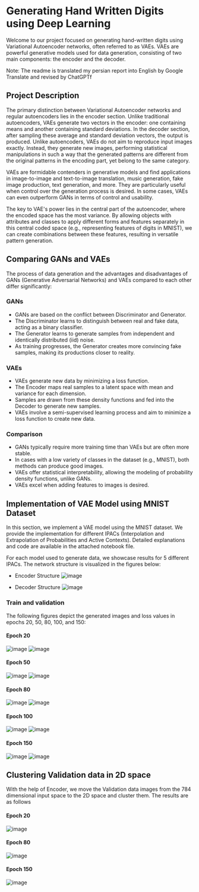 # Generating Hand Written Digits using Deep Learning

Welcome to our project focused on generating hand-written digits using Variational Autoencoder networks, often referred to as VAEs. VAEs are powerful generative models used for data generation, consisting of two main components: the encoder and the decoder.

Note: The readme is translated my persian report into English by Google Translate and revised by ChatGPTf
## Project Description

The primary distinction between Variational Autoencoder networks and regular autoencoders lies in the encoder section. Unlike traditional autoencoders, VAEs generate two vectors in the encoder: one containing means and another containing standard deviations. In the decoder section, after sampling these average and standard deviation vectors, the output is produced. Unlike autoencoders, VAEs do not aim to reproduce input images exactly. Instead, they generate new images, performing statistical manipulations in such a way that the generated patterns are different from the original patterns in the encoding part, yet belong to the same category.

VAEs are formidable contenders in generative models and find applications in image-to-image and text-to-image translation, music generation, fake image production, text generation, and more. They are particularly useful when control over the generation process is desired. In some cases, VAEs can even outperform GANs in terms of control and usability.

The key to VAE's power lies in the central part of the autoencoder, where the encoded space has the most variance. By allowing objects with attributes and classes to apply different forms and features separately in this central coded space (e.g., representing features of digits in MNIST), we can create combinations between these features, resulting in versatile pattern generation.

## Comparing GANs and VAEs

The process of data generation and the advantages and disadvantages of GANs (Generative Adversarial Networks) and VAEs compared to each other differ significantly:

### GANs
- GANs are based on the conflict between Discriminator and Generator.
- The Discriminator learns to distinguish between real and fake data, acting as a binary classifier.
- The Generator learns to generate samples from independent and identically distributed (iid) noise.
- As training progresses, the Generator creates more convincing fake samples, making its productions closer to reality.

### VAEs
- VAEs generate new data by minimizing a loss function.
- The Encoder maps real samples to a latent space with mean and variance for each dimension.
- Samples are drawn from these density functions and fed into the Decoder to generate new samples.
- VAEs involve a semi-supervised learning process and aim to minimize a loss function to create new data.

### Comparison
- GANs typically require more training time than VAEs but are often more stable.
- In cases with a low variety of classes in the dataset (e.g., MNIST), both methods can produce good images.
- VAEs offer statistical interpretability, allowing the modeling of probability density functions, unlike GANs.
- VAEs excel when adding features to images is desired.

## Implementation of VAE Model using MNIST Dataset

In this section, we implement a VAE model using the MNIST dataset. We provide the implementation for different IPACs (Interpolation and Extrapolation of Probabilities and Active Contexts). Detailed explanations and code are available in the attached notebook file.

For each model used to generate data, we showcase results for 5 different IPACs. The network structure is visualized in the figures below:

- Encoder Structure
![image](https://github.com/masoudrahimi39/Machine-Learning-Hands-On-Projects/assets/65596290/020d7229-d89f-4d60-99ab-e5abfc4dcc6c)


- Decoder Structure
![image](https://github.com/masoudrahimi39/Machine-Learning-Hands-On-Projects/assets/65596290/f9f56d8d-8cef-498c-a5c9-11ee3902f6d8)


### Train and validation

The following figures depict the generated images and loss values in epochs 20, 50, 80, 100, and 150:

#### Epoch 20
![image](https://github.com/masoudrahimi39/Machine-Learning-Hands-On-Projects/assets/65596290/2915bcff-26f4-418b-b143-cd60a655b78e)
![image](https://github.com/masoudrahimi39/Machine-Learning-Hands-On-Projects/assets/65596290/542ce405-d622-46b3-bf84-7c9140d87ee0)

#### Epoch 50


![image](https://github.com/masoudrahimi39/Machine-Learning-Hands-On-Projects/assets/65596290/de49312f-b1f4-479c-b0b0-9d1283a4f21d)
![image](https://github.com/masoudrahimi39/Machine-Learning-Hands-On-Projects/assets/65596290/10620aca-cfb3-4a44-8ed7-511321b76bed)

#### Epoch 80
![image](https://github.com/masoudrahimi39/Machine-Learning-Hands-On-Projects/assets/65596290/b493c96f-ac3e-4724-b2e6-d10cf370717a)
![image](https://github.com/masoudrahimi39/Machine-Learning-Hands-On-Projects/assets/65596290/3e9731d0-9926-4ced-a749-0d931787d4c0)


#### Epoch 100
![image](https://github.com/masoudrahimi39/Machine-Learning-Hands-On-Projects/assets/65596290/0c75e55d-6ec2-42ad-8ee8-0128fe1ab7f1)
![image](https://github.com/masoudrahimi39/Machine-Learning-Hands-On-Projects/assets/65596290/823e8c78-fa8b-4b6f-812e-1d1dba3786f2)


#### Epoch 150
![image](https://github.com/masoudrahimi39/Machine-Learning-Hands-On-Projects/assets/65596290/75f48bec-b038-4118-aa41-3749a4978189)
![image](https://github.com/masoudrahimi39/Machine-Learning-Hands-On-Projects/assets/65596290/b3321f4b-cecf-4412-a64d-a479e308e60e)

## Clustering Validation data in 2D space
With the help of Encoder, we move the Validation data images from the 784 dimensional input space to the 2D space and cluster them. The results are as follows

#### Epoch 20
![image](https://github.com/masoudrahimi39/Machine-Learning-Hands-On-Projects/assets/65596290/430b83cd-a78f-4b4a-a80a-a26fb1202477)

#### Epoch 80 
![image](https://github.com/masoudrahimi39/Machine-Learning-Hands-On-Projects/assets/65596290/fb8c6cb6-972a-4ba2-ad32-f464bc0e29c3)


#### Epoch 150
![image](https://github.com/masoudrahimi39/Machine-Learning-Hands-On-Projects/assets/65596290/4d9db7ac-8cd3-454b-a5c4-7560607ea94b)

